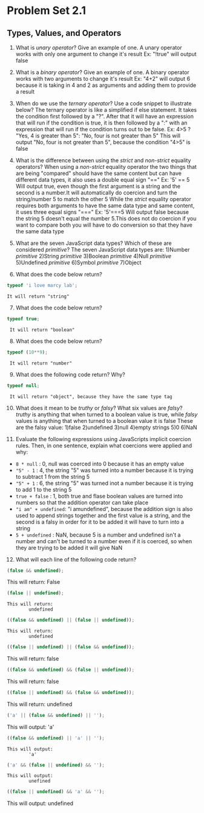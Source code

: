 # Problem Set 2.1
## Types, Values, and Operators

1. What is _unary operator_? Give an example of one.
    A unary operator works with only one argument to change it's result
        Ex:
            "!true"
            will output false

2. What is a _binary operator_? Give an example of one.
    A binary operator works with two arguments to change it's result
        Ex:
            "4+2" 
            will output 6 because it is taking in 4 and 2 as arguments and adding them to provide a result

3. When do we use the _ternary operator_? Use a code snippet to illustrate below?
    The ternary operator is like a simplified if else statement. It takes the condition first followed by a "?". 
    After that it will have an expression that will run if the condition is true, it is then followed by a ":" with
    an expression that will run if the condition turns out to be false.
                Ex:
                4>5 ? "Yes, 4 is greater than 5": "No, four is not greater than 5"
                This will output "No, four is not greater than 5", because the condition "4>5" is false

4. What is the difference between using the _strict_ and _non-strict_ equality operators?
    When using a _non-strict_ equality operator the two things that are being "compared" should have the same content but
    can have different data types, it also uses a double equal sign "=="
        Ex:
            '5' == 5 
            Will output true, even though the first argument is a string and the second is a number.It will automatically do
            coercion and turn the string/number 5 to match the other 5
    While the _strict_ equality operator requires both arguments to have the same data type and same content, it uses three 
    equal signs "==="
        Ex: 
            '5'===5
            Will output false because the string 5 doesn't equal the number 5.This does not do coercion if you want to compare 
            both you will have to do conversion so that they have the same data type

5. What are the seven JavaScript data types? Which of these are considered _primitive_?
    The seven JavaScript data types are:
        1)Number _primitive_
        2)String _primitive_
        3)Boolean _primitive_
        4)Null _primitive_
        5)Undefined _primitive_
        6)Symbol _primitive_
        7)Object
    
6. What does the code below return?
  ```javascript
  typeof 'i love marcy lab';
  ```
    It will return "string"

7. What does the code below return?
  ```javascript
  typeof true;
  ```
     It will return "boolean"

8. What does the code below return?
  ```javascript
  typeof (10**9);
  ```
     It will return "number"

9. What does the following code return? Why?
  ```javascript
  typeof null;
  ```
     It will return "object", because they have the same type tag

10. What does it mean to be _truthy_ or _falsy_? What six values are _falsy_?
    _truthy_ is anything that when turned to a boolean value is true, while _falsy_ values is anything that when turned to a boolean
    value it is false
    These are the falsy value:
        1)false 
        2)undefined
        3)null
        4)empty strings
        5)0
        6)NaN

11. Evaluate the following expressions using JavaScripts implicit coercion rules. Then, in one sentence, explain what coercions were applied and why:
  * `8 * null` : 0, null was coerced into 0 because it has an empty value
  * `"5" - 1` : 4, the string "5" was turned into a number because it is trying to subtract 1 from the string 5
  * `"5" + 1` : 6, the string "5" was turned inot a number because it is trying to add 1 to the string 5
  * `true + false` : 1, both true and flase boolean values are turned into numbers so that the addition operator can take place
  * `"i am" + undefined`: "i amundefined", because the addition sign is also used to append strings together and the first value is a string,
                          and the second is a falsy in order for it to be added it will have to turn into a string
  * `5 + undefined` : NaN, because 5 is a number and undefined isn't a number and can't be turned to a number even if it is coerced,
                      so when they are trying to be added it will give NaN

12. What will each line of the following code return?
   ```javascript
   (false && undefined);
   ``` 
   This will return:
            False
   ```javascript
   (false || undefined);
   ```
    This will return:
            undefined
   ```javascript
   ((false && undefined) || (false || undefined));
   ```
    This will return:
            undefined

   ```javascript
   ((false || undefined) || (false && undefined));
   ```
   This will return:
            false
   ```javascript
   ((false && undefined) && (false || undefined));
   ```
   This will return:
            false

   ```javascript
   ((false || undefined) && (false && undefined));
   ```
   This will return:
            undefined

   ```javascript
   ('a' || (false && undefined) || '');
   ```
   This will output:
            'a'

   ```javascript
   ((false && undefined) || 'a' || '');
   ```
    This will output:
            'a'
   ```javascript
   ('a' && (false || undefined) && '');
   ```
    This will output:
            unefined
   ```javascript
   ((false || undefined) && 'a' && '');
   ```
   This will output:
            undefined
